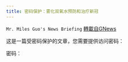 ```yaml
---
title: 密码保护：雾化双氧水预防和治疗新冠
---
```

`Mr. Miles Guo's News Briefing` [轉載自GNews](https://gnews.org/zh-hans/1547043/)

这是一篇受密码保护的文章，您需要提供访问密码：

密码：
